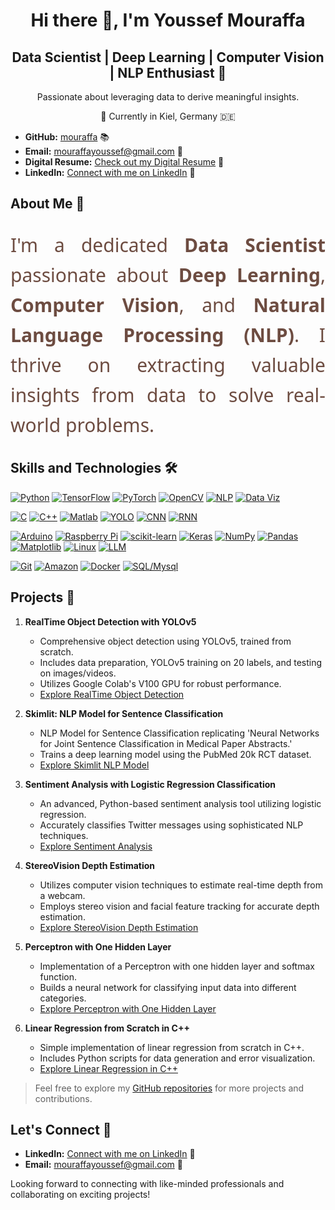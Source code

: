 <div align="center">
  <h1>Hi there 👋, I'm Youssef Mouraffa</h1>
</div>

<div align="center">
  <h2>Data Scientist | Deep Learning | Computer Vision | NLP Enthusiast 🚀</h2>
  <p>Passionate about leveraging data to derive meaningful insights.</p>
  <p>📍 Currently in Kiel, Germany 🇩🇪</p>
</div>

- **GitHub:** [mouraffa](https://github.com/mouraffa) 📚
- **Email:** mouraffayoussef@gmail.com 📧
- **Digital Resume:** [Check out my Digital Resume](https://digital-resume-with-app-dny3seferew7bf6fmsens7.streamlit.app/) 📄
- **LinkedIn:** [Connect with me on LinkedIn](https://www.linkedin.com/in/youssef-mouraffa-316663201/) 🔗

## About Me 🌟

<div iv align="justify" style="font-size: 30px; line-height: 1.6; color: #6D4C41; font-family: 'Segoe UI', Tahoma, Geneva, Verdana, sans-serif;">

I'm a dedicated **Data Scientist** passionate about **Deep Learning**, **Computer Vision**, and **Natural Language Processing (NLP)**. I thrive on extracting valuable insights from data to solve real-world problems.

</div>


## Skills and Technologies 🛠️

[![Python](https://img.shields.io/badge/-Python-3776AB?style=for-the-badge&logo=python&logoColor=white&logoSize=2)](#)
[![TensorFlow](https://img.shields.io/badge/-TensorFlow-FF6F00?style=for-the-badge&logo=tensorflow&logoColor=white&logoSize=2)](#)
[![PyTorch](https://img.shields.io/badge/-PyTorch-EE4C2C?style=for-the-badge&logo=pytorch&logoColor=white&logoSize=2)](#)
[![OpenCV](https://img.shields.io/badge/-OpenCV-5C3EE8?style=for-the-badge&logo=opencv&logoColor=white&logoSize=2)](#)
[![NLP](https://img.shields.io/badge/-NLP-4db33d?style=for-the-badge&logoSize=2)](#)
[![Data Viz](https://img.shields.io/badge/-Data%20Viz-ff69b4?style=for-the-badge&logoSize=2)](#)

[![C](https://img.shields.io/badge/-C-A8B9CC?style=for-the-badge&logo=c&logoColor=white&logoSize=2)](#)
[![C++](https://img.shields.io/badge/-C++-00599C?style=for-the-badge&logo=c%2B%2B&logoColor=white&logoSize=2)](#)
[![Matlab](https://img.shields.io/badge/-Matlab-0076A8?style=for-the-badge&logo=mathworks&logoColor=white&logoSize=2)](#)
[![YOLO](https://img.shields.io/badge/-YOLO-990000?style=for-the-badge&logoSize=2)](#)
[![CNN](https://img.shields.io/badge/-CNN-FF0000?style=for-the-badge&logoSize=2)](#)
[![RNN](https://img.shields.io/badge/-RNN-FF0000?style=for-the-badge&logoSize=2)](#)

[![Arduino](https://img.shields.io/badge/-Arduino-00979D?style=for-the-badge&logo=arduino&logoColor=white&logoSize=2)](#)
[![Raspberry Pi](https://img.shields.io/badge/-Raspberry%20Pi-A22846?style=for-the-badge&logo=raspberry%20pi&logoColor=white&logoSize=2)](#)
[![scikit-learn](https://img.shields.io/badge/-scikit%20learn-F7931E?style=for-the-badge&logo=scikit-learn&logoColor=white&logoSize=2)](#)
[![Keras](https://img.shields.io/badge/-Keras-D00000?style=for-the-badge&logo=keras&logoColor=white&logoSize=2)](#)
[![NumPy](https://img.shields.io/badge/-NumPy-013243?style=for-the-badge&logo=numpy&logoColor=white&logoSize=2)](#)
[![Pandas](https://img.shields.io/badge/-Pandas-150458?style=for-the-badge&logo=pandas&logoColor=white&logoSize=2)](#)
[![Matplotlib](https://img.shields.io/badge/-Matplotlib-11557C?style=for-the-badge&logo=python&logoColor=white&logoSize=2)](#)
[![Linux](https://img.shields.io/badge/-Linux-FCC624?style=for-the-badge&logo=linux&logoColor=white&logoSize=2)](#)
[![LLM](https://img.shields.io/badge/-LLM-00599C?style=for-the-badge&logoSize=2)](#)

[![Git](https://img.shields.io/badge/-Git-F05032?style=for-the-badge&logo=git&logoColor=white&logoSize=2)](#)
[![Amazon](https://img.shields.io/badge/-Amazon-232F3E?style=for-the-badge&logo=amazon&logoColor=white&logoSize=2)](#)
[![Docker](https://img.shields.io/badge/-Docker-2496ED?style=for-the-badge&logo=docker&logoColor=white&logoSize=2)](#)
[![SQL/Mysql](https://img.shields.io/badge/-SQL/Mysql-4479A1?style=for-the-badge&logo=mysql&logoColor=white&logoSize=2)](#)


## Projects 🚀

1. **RealTime Object Detection with YOLOv5**
   - Comprehensive object detection using YOLOv5, trained from scratch.
   - Includes data preparation, YOLOv5 training on 20 labels, and testing on images/videos.
   - Utilizes Google Colab's V100 GPU for robust performance.
   - [Explore RealTime Object Detection](https://github.com/mouraffa/RealTime-Object-Detection-YOLOv5) 

2. **Skimlit: NLP Model for Sentence Classification**
   - NLP Model for Sentence Classification replicating 'Neural Networks for Joint Sentence Classification in Medical Paper Abstracts.'
   - Trains a deep learning model using the PubMed 20k RCT dataset.
   - [Explore Skimlit NLP Model]([#](https://github.com/mouraffa/Skimlit-NLP-Model-for-Sentence-Classification-in-Paper-Abstracts))

3. **Sentiment Analysis with Logistic Regression Classification**
   - An advanced, Python-based sentiment analysis tool utilizing logistic regression.
   - Accurately classifies Twitter messages using sophisticated NLP techniques.
   - [Explore Sentiment Analysis](https://github.com/mouraffa/Sentimental_Analysis_LogRegClassification) 

4. **StereoVision Depth Estimation**
   - Utilizes computer vision techniques to estimate real-time depth from a webcam.
   - Employs stereo vision and facial feature tracking for accurate depth estimation.
   - [Explore StereoVision Depth Estimation](https://github.com/mouraffa/StereoVision-DepthEstimation)

5. **Perceptron with One Hidden Layer**
   - Implementation of a Perceptron with one hidden layer and softmax function.
   - Builds a neural network for classifying input data into different categories.
   - [Explore Perceptron with One Hidden Layer]((https://github.com/mouraffa/Perceptron-with-one-hidden-layer))

6. **Linear Regression from Scratch in C++**
   - Simple implementation of linear regression from scratch in C++.
   - Includes Python scripts for data generation and error visualization.
   - [Explore Linear Regression in C++](https://github.com/mouraffa/LinearRegression_CPP_FromScratch) 

> Feel free to explore my [GitHub repositories](https://github.com/mouraffa) for more projects and contributions.

## Let's Connect 🤝

- **LinkedIn:** [Connect with me on LinkedIn](https://www.linkedin.com/in/youssef-mouraffa-316663201/) 🔗
- **Email:** [mouraffayoussef@gmail.com](mailto:mouraffayoussef@gmail.com) 📧

Looking forward to connecting with like-minded professionals and collaborating on exciting projects!
